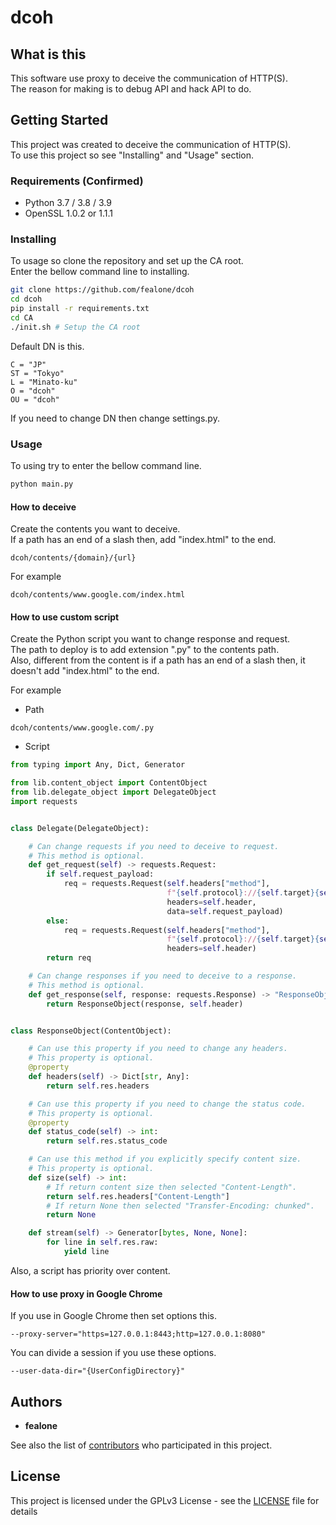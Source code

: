 # dcoh

## What is this

This software use proxy to deceive the communication of HTTP(S).  
The reason for making is to debug API and hack API to do.  

## Getting Started

This project was created to deceive the communication of HTTP(S).  
To use this project so see "Installing" and "Usage" section.  

### Requirements (Confirmed)
* Python 3.7 / 3.8 / 3.9
* OpenSSL 1.0.2 or 1.1.1

### Installing
To usage so clone the repository and set up the CA root.  
Enter the bellow command line to installing.  

```bash
git clone https://github.com/fealone/dcoh
cd dcoh
pip install -r requirements.txt
cd CA
./init.sh # Setup the CA root
```

Default DN is this.

```
C = "JP"
ST = "Tokyo"
L = "Minato-ku"
O = "dcoh"
OU = "dcoh"
```

If you need to change DN then change settings.py.

### Usage 
To using try to enter the bellow command line.  

```bash
python main.py
```

#### How to deceive
Create the contents you want to deceive.  
If a path has an end of a slash then, add "index.html" to the end.  

`dcoh/contents/{domain}/{url}`

For example

`dcoh/contents/www.google.com/index.html`

#### How to use custom script
Create the Python script you want to change response and request.  
The path to deploy is to add extension ".py" to the contents path.  
Also, different from the content is if a path has an end of a slash then, it doesn't add "index.html" to the end.  

For example  

* Path

`dcoh/contents/www.google.com/.py`

* Script

```python
from typing import Any, Dict, Generator

from lib.content_object import ContentObject
from lib.delegate_object import DelegateObject
import requests


class Delegate(DelegateObject):

    # Can change requests if you need to deceive to request.
    # This method is optional.
    def get_request(self) -> requests.Request:
        if self.request_payload:
            req = requests.Request(self.headers["method"],
                                   f"{self.protocol}://{self.target}{self.headers['url']}",
                                   headers=self.header,
                                   data=self.request_payload)
        else:
            req = requests.Request(self.headers["method"],
                                   f"{self.protocol}://{self.target}{self.headers['url']}",
                                   headers=self.header)
        return req

    # Can change responses if you need to deceive to a response.
    # This method is optional.
    def get_response(self, response: requests.Response) -> "ResponseObject":
        return ResponseObject(response, self.header)


class ResponseObject(ContentObject):

    # Can use this property if you need to change any headers.
    # This property is optional.
    @property
    def headers(self) -> Dict[str, Any]:
        return self.res.headers

    # Can use this property if you need to change the status code.
    # This property is optional.
    @property
    def status_code(self) -> int:
        return self.res.status_code

    # Can use this method if you explicitly specify content size.
    # This property is optional.
    def size(self) -> int:
        # If return content size then selected "Content-Length".
        return self.res.headers["Content-Length"]
        # If return None then selected "Transfer-Encoding: chunked".
        return None

    def stream(self) -> Generator[bytes, None, None]:
        for line in self.res.raw:
            yield line
```

Also, a script has priority over content.  

#### How to use proxy in Google Chrome

If you use in Google Chrome then set options this.

```
--proxy-server="https=127.0.0.1:8443;http=127.0.0.1:8080"
```

You can divide a session if you use these options.

```
--user-data-dir="{UserConfigDirectory}"
```

## Authors

* **fealone**

See also the list of [contributors](https://github.com/fealone/dcoh/contributors) who participated in this project.

## License

This project is licensed under the GPLv3 License - see the [LICENSE](LICENSE) file for details
